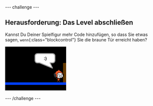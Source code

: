 --- challenge ---
## Herausforderung: Das Level abschließen 
Kannst Du Deiner Spielfigur mehr Code hinzufügen, so dass Sie etwas sagen, `wenn`{:class="blockcontrol"} Sie die braune Tür erreicht haben?

![screenshot](images/dodge-win.png)




--- /challenge ---
